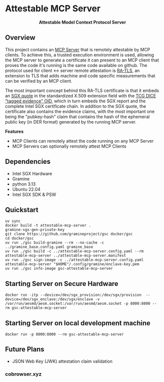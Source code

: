 # Attestable MCP Server
<div align="center">

<strong>Attestable Model Context Protocol Server</strong>
</div>

## Overview

This project contains an [MCP Server](https://spec.modelcontextprotocol.io/specification/2024-11-05/server/) that is remotely attestable by MCP clients. To achieve this, a trusted execution environment is used, allowing the MCP server to generate a certificate it can present to an MCP client that proves the code it's running is the same code available on github. The protocol used for client <-> server remote attestation is [RA-TLS](https://cczoo.readthedocs.io/en/latest/Solutions/rats-tls/index.html), an extension to TLS that adds machine and code specific measurements that can be verified by an MCP client.

The most important concept behind this RA-TLS certificate is that it embeds an [SGX quote](https://www.intel.com/content/dam/develop/public/us/en/documents/intel-sgx-dcap-ecdsa-orientation.pdf) in the standardized X.509 extension field with the [TCG DICE "tagged evidence" OID](https://trustedcomputinggroup.org/wp-content/uploads/DICE-Certificate-Profiles-r01_pub.pdf), which in turn embeds the SGX report and the complete Intel SGX certificate chain. In addition to the SGX quote, the certificate also contains the evidence claims, with the most important one being the "pubkey-hash" claim that contains the hash of the ephemeral public key (in DER format) generated by the running MCP server.

<strong>Features</strong>
- MCP Clients can remotely attest the code running on any MCP Server
- MCP Servers can optionally remotely attest MCP Clients
  
## Dependencies
 - Intel SGX Hardware
 - Gramine
 - python 3.13
 - Ubuntu 22.04
 - Intel SGX SDK & PSW
   
## Quickstart

```
uv sync
docker build -t attestable-mcp-server .
gramine-sgx-gen-private-key
git clone https://github.com/gramineproject/gsc docker/gsc
cd docker/gsc
uv run ./gsc build-gramine --rm --no-cache -c ../gramine_base.config.yaml gramine_base
uv run ./gsc build -c ../attestable-mcp-server.config.yaml --rm attestable-mcp-server ../attestable-mcp-server.manifest
uv run ./gsc sign-image -c ../attestable-mcp-server.config.yaml  attestable-mcp-server "$HOME"/.config/gramine/enclave-key.pem
uv run ./gsc info-image gsc-attestable-mcp-server
```

## Starting Server on Secure Hardware
```
docker run -itp --device=/dev/sgx_provision:/dev/sgx/provision  --device=/dev/sgx_enclave:/dev/sgx/enclave -v /var/run/aesmd/aesm.socket:/var/run/aesmd/aesm.socket -p 8000:8000 --rm gsc-attestable-mcp-server
```

## Starting Server on local development machine
```
docker run -p 8000:8000 --rm gsc-attestable-mcp-server
```
## Future Plans

 - JSON Web Key (JWK) attestation claim validation


### cobrowser.xyz
